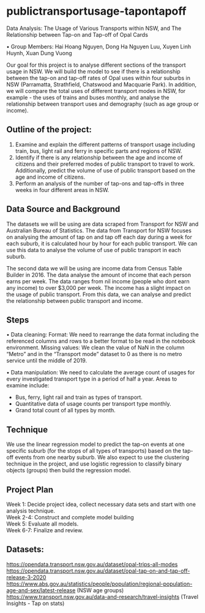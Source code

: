 # publictransportusage-tapontapoff
Data Analysis: The Usage of Various Transports within NSW, and The Relationship between Tap-on and Tap-off of Opal Cards

•	Group Members: Hai Hoang Nguyen, Dong Ha Nguyen Luu, Xuyen Linh Huynh, Xuan Dung Vuong

Our goal for this project is to analyse different sections of the transport usage in NSW. We will build the model to see if there is a relationship between the tap-on and tap-off rates of Opal uses within four suburbs in NSW (Parramatta, Strathfield, Chatswood and Macquarie Park). In addition, we will compare the total uses of different transport modes in NSW, for example - the uses of trains and buses monthly, and analyse the relationship between transport uses and demography (such as age group or income).

## Outline of the project:  

1.	Examine and explain the different patterns of transport usage including train, bus, light rail and ferry in specific parts and regions of NSW.
2.	Identify if there is any relationship between the age and income of citizens and their preferred modes of public transport to travel to work. Additionally, predict the volume of use of public transport based on the age and income of citizens.
3.	Perform an analysis of the number of tap-ons and tap-offs in three weeks in four different areas in NSW.

## Data Source and Background

The datasets we will be using are data scraped from Transport for NSW and Australian Bureau of Statistics. The data from Transport for NSW focuses on analysing the amount of tap on and tap off each day during a week for each suburb, it is calculated hour by hour for each public transport. We can use this data to analyse the volume of use of public transport in each suburb. 

The second data we will be using are income data from Census Table Builder in 2016. The data analyse the amount of income that each person earns per week. The data ranges from nil income (people who dont earn any income) to over $3,000 per week. The income has a slight impact on the usage of public transport. From this data, we can analyse and predict the relationship between public transport and income. 

## Steps 

•	Data cleaning: 
Format: We need to rearrange the data format including the referenced columns and rows to a better format to be read in the notebook environment.
Missing values: We clean the value of NaN in the column “Metro” and in the “Transport mode” dataset to 0 as there is no metro service until the middle of 2019.

•	Data manipulation: 
We need to calculate the average count of usages for every investigated transport type in a period of half a year. Areas to examine include: 
-	Bus, ferry, light rail and train as types of transport.
-	Quantitative data of usage counts per transport type monthly.
-	Grand total count of all types by month.

## Technique

We use the linear regression model to predict the tap-on events at one specific suburb (for the stops of all types of transports) based on the tap-off events from one nearby suburb. We also expect to use the clustering technique in the project, and use logistic regression to classify binary objects (groups) then build the regression model.

## Project Plan

Week 1: Decide project idea, collect necessary data sets and start with one analysis technique. <br>
Week 2-4: Construct and complete model building <br>
Week 5: Evaluate all models. <br>
Week 6-7: Finalize and review. <br>

## Datasets: 
https://opendata.transport.nsw.gov.au/dataset/opal-trips-all-modes <br>
https://opendata.transport.nsw.gov.au/dataset/opal-tap-on-and-tap-off-release-3-2020 <br>
https://www.abs.gov.au/statistics/people/population/regional-population-age-and-sex/latest-release (NSW age groups) <br>
https://www.transport.nsw.gov.au/data-and-research/travel-insights (Travel Insights - Tap on stats)
